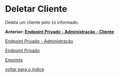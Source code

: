 # Deletar Cliente

Deleta um cliente pelo `Id` informado.

**Anterior: [Endpoint Privado - Administração - Cliente](/docs/endpoints/README.md#cliente)**

[Endpoint Privado - Administração](/docs/endpoints/README.md#endpoint-privado---administração)

[Endpoint Privado](/docs/endpoints/README.md#endpoint-privado)

[Enpoints](/docs/endpoints/README.md)

[voltar para o índice](/README.md#endpoints)
